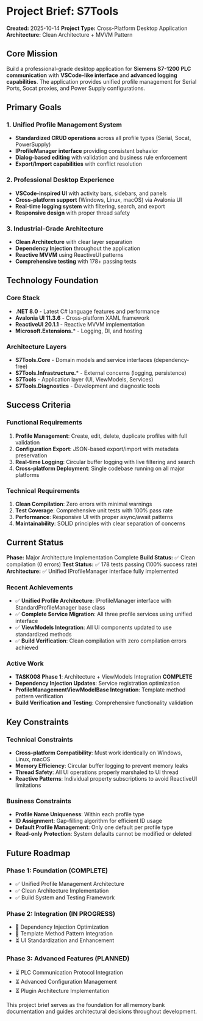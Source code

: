 # Project Brief: S7Tools

**Created:** 2025-10-14
**Project Type:** Cross-Platform Desktop Application
**Architecture:** Clean Architecture + MVVM Pattern

## Core Mission

Build a professional-grade desktop application for **Siemens S7-1200 PLC communication** with **VSCode-like interface** and **advanced logging capabilities**. The application provides unified profile management for Serial Ports, Socat proxies, and Power Supply configurations.

## Primary Goals

### 1. Unified Profile Management System
- **Standardized CRUD operations** across all profile types (Serial, Socat, PowerSupply)
- **IProfileManager<T> interface** providing consistent behavior
- **Dialog-based editing** with validation and business rule enforcement
- **Export/Import capabilities** with conflict resolution

### 2. Professional Desktop Experience
- **VSCode-inspired UI** with activity bars, sidebars, and panels
- **Cross-platform support** (Windows, Linux, macOS) via Avalonia UI
- **Real-time logging system** with filtering, search, and export
- **Responsive design** with proper thread safety

### 3. Industrial-Grade Architecture
- **Clean Architecture** with clear layer separation
- **Dependency Injection** throughout the application
- **Reactive MVVM** using ReactiveUI patterns
- **Comprehensive testing** with 178+ passing tests

## Technology Foundation

### Core Stack
- **.NET 8.0** - Latest C# language features and performance
- **Avalonia UI 11.3.6** - Cross-platform XAML framework
- **ReactiveUI 20.1.1** - Reactive MVVM implementation
- **Microsoft.Extensions.*** - Logging, DI, and hosting

### Architecture Layers
- **S7Tools.Core** - Domain models and service interfaces (dependency-free)
- **S7Tools.Infrastructure.*** - External concerns (logging, persistence)
- **S7Tools** - Application layer (UI, ViewModels, Services)
- **S7Tools.Diagnostics** - Development and diagnostic tools

## Success Criteria

### Functional Requirements
1. **Profile Management**: Create, edit, delete, duplicate profiles with full validation
2. **Configuration Export**: JSON-based export/import with metadata preservation
3. **Real-time Logging**: Circular buffer logging with live filtering and search
4. **Cross-platform Deployment**: Single codebase running on all major platforms

### Technical Requirements
1. **Clean Compilation**: Zero errors with minimal warnings
2. **Test Coverage**: Comprehensive unit tests with 100% pass rate
3. **Performance**: Responsive UI with proper async/await patterns
4. **Maintainability**: SOLID principles with clear separation of concerns

## Current Status

**Phase:** Major Architecture Implementation Complete
**Build Status:** ✅ Clean compilation (0 errors)
**Test Status:** ✅ 178 tests passing (100% success rate)
**Architecture:** ✅ Unified IProfileManager<T> interface fully implemented

### Recent Achievements
- ✅ **Unified Profile Architecture**: IProfileManager<T> interface with StandardProfileManager<T> base class
- ✅ **Complete Service Migration**: All three profile services using unified interface
- ✅ **ViewModels Integration**: All UI components updated to use standardized methods
- ✅ **Build Verification**: Clean compilation with zero compilation errors achieved

### Active Work
- **TASK008 Phase 1**: Architecture + ViewModels Integration **COMPLETE**
- **Dependency Injection Updates**: Service registration optimization
- **ProfileManagementViewModelBase Integration**: Template method pattern verification
- **Build Verification and Testing**: Comprehensive functionality validation

## Key Constraints

### Technical Constraints
- **Cross-platform Compatibility**: Must work identically on Windows, Linux, macOS
- **Memory Efficiency**: Circular buffer logging to prevent memory leaks
- **Thread Safety**: All UI operations properly marshaled to UI thread
- **Reactive Patterns**: Individual property subscriptions to avoid ReactiveUI limitations

### Business Constraints
- **Profile Name Uniqueness**: Within each profile type
- **ID Assignment**: Gap-filling algorithm for efficient ID usage
- **Default Profile Management**: Only one default per profile type
- **Read-only Protection**: System defaults cannot be modified or deleted

## Future Roadmap

### Phase 1: Foundation (COMPLETE)
- ✅ Unified Profile Management Architecture
- ✅ Clean Architecture Implementation
- ✅ Build System and Testing Framework

### Phase 2: Integration (IN PROGRESS)
- 🔄 Dependency Injection Optimization
- 🔄 Template Method Pattern Integration
- ⏳ UI Standardization and Enhancement

### Phase 3: Advanced Features (PLANNED)
- ⏳ PLC Communication Protocol Integration
- ⏳ Advanced Configuration Management
- ⏳ Plugin Architecture Implementation

This project brief serves as the foundation for all memory bank documentation and guides architectural decisions throughout development.
